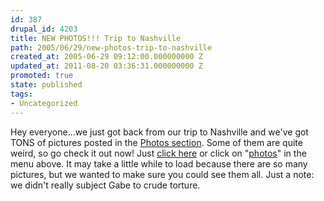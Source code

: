```yaml
---
id: 387
drupal_id: 4203
title: NEW PHOTOS!!! Trip to Nashville
path: 2005/06/29/new-photos-trip-to-nashville
created_at: 2005-06-29 09:12:00.000000000 Z
updated_at: 2011-08-20 03:36:31.000000000 Z
promoted: true
state: published
tags:
- Uncategorized
---
```

Hey everyone...we just got back from our trip to Nashville and we've got TONS of pictures posted in the <a href="http://www.reddingbrothers.com/photos/">Photos section</a>. Some of them are quite weird, so go check it out now! Just <a href="http://www.reddingbrothers.com/photos/">click here</a> or click on "<a href="http://www.reddingbrothers.com/photos/">photos</a>" in the menu above. It may take a little while to load because there are so many pictures, but we wanted to make sure you could see them all. Just a note: we didn't really subject Gabe to crude torture.
